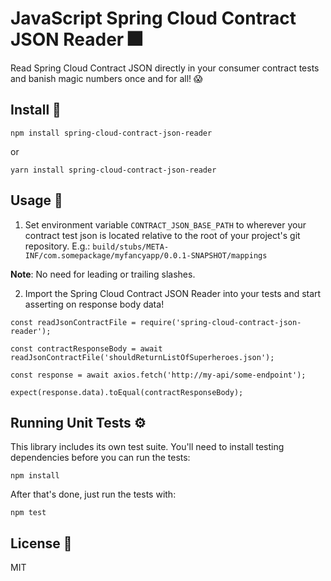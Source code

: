 # JavaScript Spring Cloud Contract JSON Reader 🎆

Read Spring Cloud Contract JSON directly in your consumer contract tests and banish magic numbers once and for all! 😱

## Install 🚚

```$xslt
npm install spring-cloud-contract-json-reader
```

or

```$xslt
yarn install spring-cloud-contract-json-reader
```

## Usage 🤹

1. Set environment variable ```CONTRACT_JSON_BASE_PATH``` to wherever your contract test json is located relative to the root of your project's git repository. 
E.g.: ```build/stubs/META-INF/com.somepackage/myfancyapp/0.0.1-SNAPSHOT/mappings```

**Note**: No need for leading or trailing slashes.

2. Import the Spring Cloud Contract JSON Reader into your tests and start asserting on response body data!
```$xslt
const readJsonContractFile = require('spring-cloud-contract-json-reader');

const contractResponseBody = await readJsonContractFile('shouldReturnListOfSuperheroes.json');

const response = await axios.fetch('http://my-api/some-endpoint');

expect(response.data).toEqual(contractResponseBody);
```

## Running Unit Tests ⚙

This library includes its own test suite.
You'll need to install testing dependencies before you can run the tests:
```$xslt
npm install
```

After that's done, just run the tests with:
```$xslt
npm test
```

## License 📃
MIT
